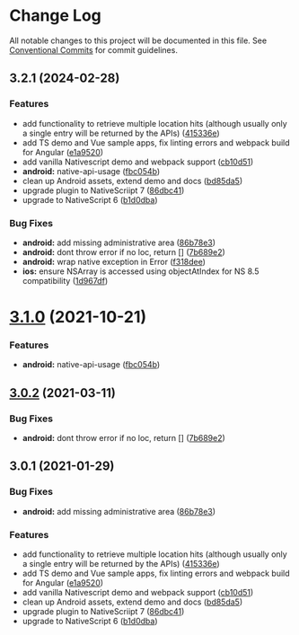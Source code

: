 # Change Log

All notable changes to this project will be documented in this file.
See [Conventional Commits](https://conventionalcommits.org) for commit guidelines.

## 3.2.1 (2024-02-28)

### Features

* add functionality to retrieve multiple location hits (although usually only a single entry will be returned by the APIs) ([415336e](https://github.com/nativescript-community/geocoding/commit/415336e963d4f80d898229507f052eef90e07c22))
* add TS demo and Vue sample apps, fix linting errors and webpack build for Angular ([e1a9520](https://github.com/nativescript-community/geocoding/commit/e1a9520302e44294af71d6f505aea2cad0544cbc))
* add vanilla Nativescript demo and webpack support ([cb10d51](https://github.com/nativescript-community/geocoding/commit/cb10d51957a854b5cc07077d5094447320e7599d))
* **android:** native-api-usage ([fbc054b](https://github.com/nativescript-community/geocoding/commit/fbc054ba4ce7ccdc1e9c4f633d5aab922d54a1b6))
* clean up Android assets, extend demo and docs ([bd85da5](https://github.com/nativescript-community/geocoding/commit/bd85da54248d212916935ebdd38c3555195c3bec))
* upgrade plugin to NativeScriipt 7 ([86dbc41](https://github.com/nativescript-community/geocoding/commit/86dbc413c01571a4d0e8d65ac2db46d79b8e4f58))
* upgrade to NativeScript 6 ([b1d0dba](https://github.com/nativescript-community/geocoding/commit/b1d0dbafa95b94eb86ce0d9f02288da025477acf))

### Bug Fixes

* **android:** add missing administrative area ([86b78e3](https://github.com/nativescript-community/geocoding/commit/86b78e312f2bed5f027fa9c88ed7c49ad8c630f0))
* **android:** dont throw error if no loc, return [] ([7b689e2](https://github.com/nativescript-community/geocoding/commit/7b689e2e39086602c58981d3c536acd605e882e5))
* **android:** wrap native exception in Error ([f318dee](https://github.com/nativescript-community/geocoding/commit/f318deeccfa87aab0ada610a8515ce8f59a0e051))
* **ios:** ensure NSArray is accessed using objectAtIndex for NS 8.5 compatibility ([1d967df](https://github.com/nativescript-community/geocoding/commit/1d967df395b0b83241100a879346fa4eeb7b3379))

# [3.1.0](https://github.com/nativescript-community/geocoding/compare/v3.0.2...v3.1.0) (2021-10-21)

### Features

* **android:** native-api-usage ([fbc054b](https://github.com/nativescript-community/geocoding/commit/fbc054ba4ce7ccdc1e9c4f633d5aab922d54a1b6))

## [3.0.2](https://github.com/nativescript-community/geocoding/compare/v3.0.1...v3.0.2) (2021-03-11)

### Bug Fixes

* **android:** dont throw error if no loc, return [] ([7b689e2](https://github.com/nativescript-community/geocoding/commit/7b689e2e39086602c58981d3c536acd605e882e5))

## 3.0.1 (2021-01-29)

### Bug Fixes

* **android:** add missing administrative area ([86b78e3](https://github.com/nativescript-community/geocoding/commit/86b78e312f2bed5f027fa9c88ed7c49ad8c630f0))

### Features

* add functionality to retrieve multiple location hits (although usually only a single entry will be returned by the APIs) ([415336e](https://github.com/nativescript-community/geocoding/commit/415336e963d4f80d898229507f052eef90e07c22))
* add TS demo and Vue sample apps, fix linting errors and webpack build for Angular ([e1a9520](https://github.com/nativescript-community/geocoding/commit/e1a9520302e44294af71d6f505aea2cad0544cbc))
* add vanilla Nativescript demo and webpack support ([cb10d51](https://github.com/nativescript-community/geocoding/commit/cb10d51957a854b5cc07077d5094447320e7599d))
* clean up Android assets, extend demo and docs ([bd85da5](https://github.com/nativescript-community/geocoding/commit/bd85da54248d212916935ebdd38c3555195c3bec))
* upgrade plugin to NativeScriipt 7 ([86dbc41](https://github.com/nativescript-community/geocoding/commit/86dbc413c01571a4d0e8d65ac2db46d79b8e4f58))
* upgrade to NativeScript 6 ([b1d0dba](https://github.com/nativescript-community/geocoding/commit/b1d0dbafa95b94eb86ce0d9f02288da025477acf))
